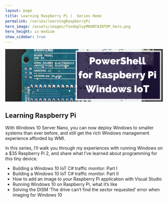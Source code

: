 ```yaml
---
layout: page
title: Learning Raspberry Pi |  Series Home
permalink: /series/learningRaspberryPi
hero_image: /assets/images/foxdeployMOUNTAINTOP_hero.png
hero_height: is-medium
show_sidebar: true
---
```


![Depicts complex machinery and states 'PowerShell Graphical User Interface Toolkmaking](images/series_iot.png)

## Learning Raspberry Pi

With Windows 10 Server Nano, you can now deploy Windows to smaller systems than ever before, and still get the rich Windows management experience afforded by WMI.

In this series, I’ll walk you through my experiences with running Windows on a $35 Raspberry Pi 2, and share what I’ve learned about programming for this tiny device.

 

* Building a Windows 10 IoT C# traffic monitor: Part I
* Building a Windows 10 IoT C# traffic monitor: Part II
* How to add an image to your Raspberry Pi application with Visual Studio
* Running Windows 10 on Raspberry Pi, what it’s like
* Solving the DISM ‘The drive can’t find the sector requested’ error when imaging for Windows 10
